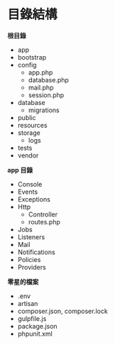 # 目錄結構

**根目錄**

* app
* bootstrap
* config
  * app.php
  * database.php
  * mail.php
  * session.php
* database
  * migrations
* public
* resources
* storage
  * logs
* tests
* vendor

<!-- storage：保存快取、記錄與編譯過的檔案-->
<!-- vendor 類似 node_modules -->

**app 目錄**

* Console
* Events
* Exceptions
* Http
  * Controller
  * routes.php
* Jobs
* Listeners
* Mail
* Notifications
* Policies
* Providers

**零星的檔案**

* .env
* artisan
* composer.json, composer.lock
* gulpfile.js
* package.json
* phpunit.xml

<!-- gulpfile.js 是 Gulp 的組態檔，用來編譯與處理前端資產的。-->

<!-- MVC 在哪裡 -->